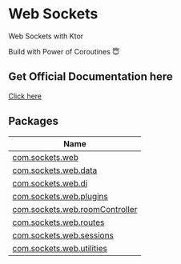 # Web Sockets
Web Sockets with Ktor

Build with Power of Coroutines 😇 

## Get Official Documentation here
[Click here](https://ktorwebsockets.netlify.app/)


## Packages

| Name |
|---|
| [com.sockets.web](com.sockets.web/com.sockets.web/index.md) |
| [com.sockets.web.data](com.sockets.web/com.sockets.web.data/index.md) |
| [com.sockets.web.di](com.sockets.web/com.sockets.web.di/index.md) |
| [com.sockets.web.plugins](com.sockets.web/com.sockets.web.plugins/index.md) |
| [com.sockets.web.roomController](com.sockets.web/com.sockets.web.roomController/index.md) |
| [com.sockets.web.routes](com.sockets.web/com.sockets.web.routes/index.md) |
| [com.sockets.web.sessions](com.sockets.web/com.sockets.web.sessions/index.md) |
| [com.sockets.web.utilities](com.sockets.web/com.sockets.web.utilities/index.md) |

